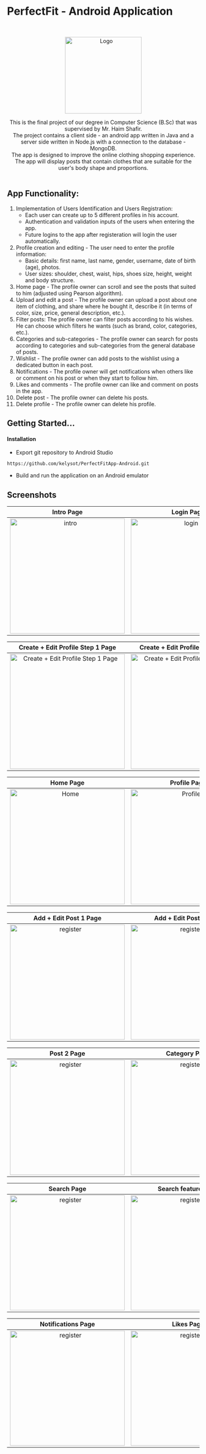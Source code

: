 # PerfectFit - Android Application 

<br />
<p align="center">
    <a href="https://github.com/kelysot/PerfectFitApp-Android">
      <img src="https://www.linkpicture.com/q/צילום-מסך-2022-08-01-ב-18.10.24.png" alt="Logo" width="200" heigt="200">
  </a>
 </p>
 
 <p align="center">
	This is the final project of our degree in Computer Science (B.Sc) that was supervised by Mr. Haim Shafir.</br>
  The project contains a client side - an android app written in Java and a server side written in Node.js with a connection to the database - MongoDB.</br>
The app is designed to improve the online clothing shopping experience.</br>
The app will display posts that contain clothes that are suitable for the user's body shape and proportions. </br></br>
</p>

## App Functionality:

1. Implementation of Users Identification and Users Registration:
	- Each user can create up to 5 different profiles in his account.
	- Authentication and validation inputs of the users when entering the app.
	- Future logins to the app after registeration will login the user automatically.
2. Profile creation and editing - The user need to enter the profile information:
	- Basic details: first name, last name, gender, username, date of birth (age), photos.
	- User sizes: shoulder, chest, waist, hips, shoes size, height, weight and body structure.
3. Home page - The profile owner can scroll and see the posts that suited to him (adjusted using Pearson algorithm).
4. Upload and edit a post - The profile owner can upload a post about one item of clothing, and share where he bought it, describe it (in terms of color, size, price, general description, etc.).
5. Filter posts: The profile owner can filter posts according to his wishes. He can choose which filters he wants (such as brand, color, categories, etc.).
6. Categories and sub-categories - The profile owner can search for posts according to categories and sub-categories from the general database of posts.
7. Wishlist - The profile owner can add posts to the wishlist using a dedicated button in each post.
8. Notifications - The profile owner will get notifications when others like or comment on his post or when they start to follow him.
9. Likes and comments - The profile owner can like and comment on posts in the app.
10. Delete post - The profile owner can delete his posts.
11. Delete profile - The profile owner can delete his profile.


## Getting Started...

#### Installation
- Export git repository to Android Studio
```bash
https://github.com/kelysot/PerfectFitApp-Android.git
```
- Build and run the application on an Android emulator



## Screenshots

Intro Page | Login Page |  Signup Page
:-------------------------:|:-------------------------:|:-------------------------:
<img src="https://www.linkpicture.com/q/intro_5.png" alt="intro" width="300">  | <img src="https://www.linkpicture.com/q/login_8.png" alt="login" width="300">  |  <img src="https://www.linkpicture.com/q/signup_5.png" alt="register" width="300">

Create + Edit Profile Step 1 Page | Create + Edit Profile Step 2 Page |  Create + Edit Profile Step 3 Page 
:-------------------------:|:-------------------------:|:-------------------------:
<img src="https://www.linkpicture.com/q/edit-profile_2.png" alt="Create + Edit Profile Step 1 Page" width="300">  | <img src="https://www.linkpicture.com/q/edit-profile-2.png" alt="Create + Edit Profile Step 2 Page" width="300">  |  <img src="https://www.linkpicture.com/q/edit-profile-3.png" alt="Create + Edit Profile Step 3 Page " width="300">

Home Page |  Profile Page |  User - Profiles Page
:-------------------------:|:-------------------------: |:-------------------------:
<img src="https://www.linkpicture.com/q/home_3.png" alt="Home" width="300">  |  <img src="https://www.linkpicture.com/q/profile_11.png" alt="Profile" width="300"> |  <img src="https://www.linkpicture.com/q/user-profiles_1.png" alt="User - Profiles" width="300">

Add + Edit Post 1 Page |  Add + Edit Post 2 Page |  Post 1 Page 
:-------------------------:|:-------------------------: |:-------------------------:
<img src="https://www.linkpicture.com/q/edit-post-1_1.png" alt="register" width="300">  |  <img src="https://www.linkpicture.com/q/edit-post-2_1.png" alt="register" width="300"> |  <img src="https://www.linkpicture.com/q/post-1_1.png" alt="register" width="300">

Post 2 Page |  Category Page |  SubCategory Page
:-------------------------:|:-------------------------: |:-------------------------:
<img src="https://www.linkpicture.com/q/edit-post-2_1.png" alt="register" width="300">  |  <img src="https://www.linkpicture.com/q/categories_1.png" alt="register" width="300"> |  <img src="https://www.linkpicture.com/q/sub-categories_1.png" alt="register" width="300">

Search Page |  Search feature Page |  Wishlist Page
:-------------------------:|:-------------------------: |:-------------------------:
<img src="https://www.linkpicture.com/q/filter_1.png" alt="register" width="300">  |  <img src="https://www.linkpicture.com/q/search_8.png" alt="register" width="300"> |  <img src="https://www.linkpicture.com/q/wish-list_1.png" alt="register" width="300">

Notifications Page |  Likes Page |  Comments Page
:-------------------------:|:-------------------------: |:-------------------------:
<img src="https://www.linkpicture.com/q/Notification_27.png" alt="register" width="300">  |  <img src="https://www.linkpicture.com/q/likes_1.png" alt="register" width="300"> |  <img src="https://www.linkpicture.com/q/comments_2.png" alt="register" width="300">


